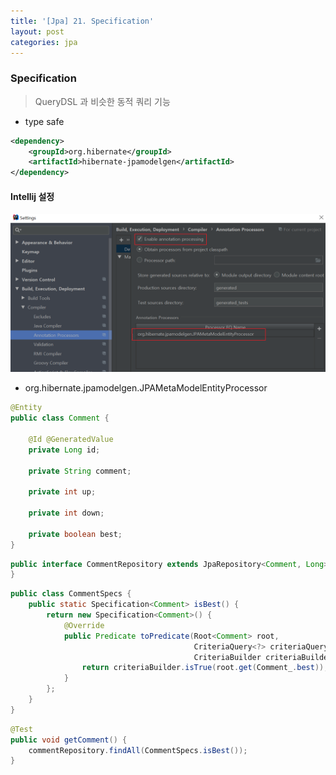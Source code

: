 ```yaml
---
title: '[Jpa] 21. Specification'
layout: post
categories: jpa
---
```


### Specification
> QueryDSL 과 비슷한 동적 쿼리 기능

- type safe

```xml
<dependency>
    <groupId>org.hibernate</groupId>
    <artifactId>hibernate-jpamodelgen</artifactId>
</dependency>
```

#### Intellij 설정
![intellij setting](/asset/image/jpa/2018052101.png)
- org.hibernate.jpamodelgen.JPAMetaModelEntityProcessor

```java
@Entity
public class Comment {

    @Id @GeneratedValue
    private Long id;

    private String comment;

    private int up;

    private int down;

    private boolean best;
}
```

```java
public interface CommentRepository extends JpaRepository<Comment, Long>, JpaSpecificationExecutor<Comment> {
}
```

```java
public class CommentSpecs {
    public static Specification<Comment> isBest() {
        return new Specification<Comment>() {
            @Override
            public Predicate toPredicate(Root<Comment> root,
                                         CriteriaQuery<?> criteriaQuery,
                                         CriteriaBuilder criteriaBuilder) {
                return criteriaBuilder.isTrue(root.get(Comment_.best));
            }
        };
    }
}
```

```java
@Test
public void getComment() {
    commentRepository.findAll(CommentSpecs.isBest());
}
```